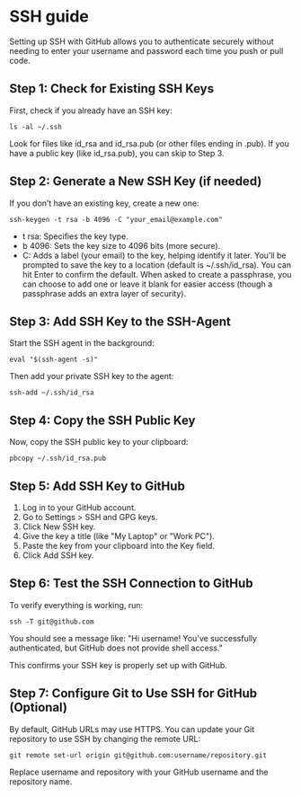 
# SSH guide

Setting up SSH with GitHub allows you to authenticate securely without needing to enter your username and password each time you push or pull code. 

## Step 1: Check for Existing SSH Keys

First, check if you already have an SSH key:

```
ls -al ~/.ssh
```

Look for files like id_rsa and id_rsa.pub (or other files ending in .pub). If you have a public key (like id_rsa.pub), you can skip to Step 3.

## Step 2: Generate a New SSH Key (if needed)
If you don’t have an existing key, create a new one:

```
ssh-keygen -t rsa -b 4096 -C "your_email@example.com"
```

- t rsa: Specifies the key type. 
- b 4096: Sets the key size to 4096 bits (more secure).
- C: Adds a label (your email) to the key, helping identify it later.
You’ll be prompted to save the key to a location (default is ~/.ssh/id_rsa). You can hit Enter to confirm the default. When asked to create a passphrase, you can choose to add one or leave it blank for easier access (though a passphrase adds an extra layer of security).

## Step 3: Add SSH Key to the SSH-Agent
Start the SSH agent in the background:

```
eval "$(ssh-agent -s)"
```
Then add your private SSH key to the agent:

```
ssh-add ~/.ssh/id_rsa
```

## Step 4: Copy the SSH Public Key
Now, copy the SSH public key to your clipboard:

```
pbcopy ~/.ssh/id_rsa.pub 
```

## Step 5: Add SSH Key to GitHub

1. Log in to your GitHub account.
2. Go to Settings > SSH and GPG keys.
3. Click New SSH key.
4. Give the key a title (like "My Laptop" or "Work PC").
5. Paste the key from your clipboard into the Key field.
6. Click Add SSH key.

## Step 6: Test the SSH Connection to GitHub
To verify everything is working, run:

```
ssh -T git@github.com
```

You should see a message like: "Hi username! You've successfully authenticated, but GitHub does not provide shell access."

This confirms your SSH key is properly set up with GitHub.

## Step 7: Configure Git to Use SSH for GitHub (Optional)
By default, GitHub URLs may use HTTPS. You can update your Git repository to use SSH by changing the remote URL:

```
git remote set-url origin git@github.com:username/repository.git
```
Replace username and repository with your GitHub username and the repository name.
